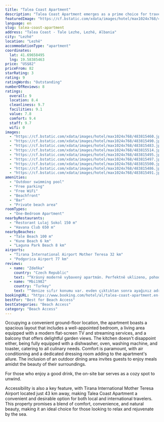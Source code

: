 ```yaml
---
title: "Talea Coast Apartment"
description: "Talea Coast Apartment emerges as a prime choice for travelers seeking a serene beachfront escape in Lezhë, merely steps away from the pristine sands of Tale Beach."
featuredImage: "https://cf.bstatic.com/xdata/images/hotel/max1024x768/483815460.jpg?k=abd49bb173c97caddfbf6f03efb4e487a49264edfca73c05cd0cb589d28c0378&o=&hp=1"
language: en
slug: talea-coast-apartment
address: "Talea Coast - Tale Lezhe, Lezhë, Albania"
city: "Lezhë"
location: "Lezhë"
accommodationType: "apartment"
coordinates:
  lat: 41.69658495
  lng: 19.58385463
price: "US$82"
priceFrom: 82
starRating: 3
rating: 9
ratingWords: "Outstanding"
numberOfReviews: 8
ratings:
  overall: 9
  location: 8.4
  cleanliness: 9.7
  facilities: 9.1
  value: 7.8
  comfort: 9.4
  staff: 9.7
  wifi: 0
images:
  - "https://cf.bstatic.com/xdata/images/hotel/max1024x768/483815460.jpg?k=abd49bb173c97caddfbf6f03efb4e487a49264edfca73c05cd0cb589d28c0378&o=&hp=1"
  - "https://cf.bstatic.com/xdata/images/hotel/max1024x768/483815490.jpg?k=39e2fc692665c5810708097be3186c3531f5d1c45367d1e865ca73272e89374c&o=&hp=1"
  - "https://cf.bstatic.com/xdata/images/hotel/max1024x768/483815483.jpg?k=1baadc3cc6b2e020ecbde9d6e71f537a58f399fdf362391e1606f955eadf2cea&o=&hp=1"
  - "https://cf.bstatic.com/xdata/images/hotel/max1024x768/483815514.jpg?k=f0544e729c36253858991f1fb87205a84e4c778c8d11863609d276a7b42008f4&o=&hp=1"
  - "https://cf.bstatic.com/xdata/images/hotel/max1024x768/483815495.jpg?k=c64849ce67613e05f6429b8ad313454b90864d9822b89f4319e273fe6e2526cf&o=&hp=1"
  - "https://cf.bstatic.com/xdata/images/hotel/max1024x768/483815497.jpg?k=226e8231c8b1d07786d0b1b79b5835752d668d610a0cd43d5b2a4cf6148eea93&o=&hp=1"
  - "https://cf.bstatic.com/xdata/images/hotel/max1024x768/483815500.jpg?k=4b3ee2aef6a36b54b3109aff77c83337f3ce093a2b2b8965d061a000dcc06b59&o=&hp=1"
  - "https://cf.bstatic.com/xdata/images/hotel/max1024x768/483815486.jpg?k=8a4ec3fb7e7085a525118d3f427262ffcef968e072326eca931586e3261f7d48&o=&hp=1"
  - "https://cf.bstatic.com/xdata/images/hotel/max1024x768/483815491.jpg?k=a89533e4ead830f85b99edcf9825485ea82d7fd8a73d0011eedf1f257a8f2a23&o=&hp=1"
amenities:
  - "Outdoor swimming pool"
  - "Free parking"
  - "Free WiFi"
  - "Beachfront"
  - "Bar"
  - "Private beach area"
roomTypes:
  - "One-Bedroom Apartment"
nearbyRestaurants:
  - "Restorant Lulaj Sokol 150 m"
  - "Havana Club 650 m"
nearbyBeaches:
  - "Tale Beach 100 m"
  - "Kune Beach 6 km"
  - "Laguna Park Beach 8 km"
airports:
  - "Tirana International Airport Mother Teresa 32 km"
  - "Podgorica Airport 77 km"
reviews:
  - name: "Zdeňka"
    country: "Czech Republic"
    text: "“Krásný moderně vybavený apartmán. Perfektně uklizeno, pohodlná postel. Apartmán je v přízemí, ale s okny do zahrady, takže je zde soukromí. V areálu je k dispozici luxusní bazén s lehátky, obchod, všude uklizeno a klid. Kousek na pláž s množstvím...”"
  - name: "Mbi1982"
    country: "Turkey"
    text: "“denize sıfır konumu var. evden çıktıktan sonra ayağınız adriyatik denizinde. Yeni yapılan bir yer herşey tertemiz ve yepyeni.”"
bookingURL: "https://www.booking.com/hotel/al/talea-coast-apartment.en-gb.html?aid=8035640"
bestFor: "Best for Beach Access"
bestCategories: "Beach Access"
category: "Beach Access"
---
```


Occupying a convenient ground-floor location, the apartment boasts a spacious layout that includes a well-appointed bedroom, a living area equipped with a modern flat-screen TV and streaming services, and a balcony that offers delightful garden views. The kitchen doesn't disappoint either, being fully equipped with a dishwasher, oven, washing machine, and toaster, catering to all culinary needs. Comfort is paramount, with air conditioning and a dedicated dressing room adding to the apartment's allure. The inclusion of an outdoor dining area invites guests to enjoy meals amidst the beauty of their surroundings.

For those who enjoy a good drink, the on-site bar serves as a cozy spot to unwind. 

Accessibility is also a key feature, with Tirana International Mother Teresa Airport located just 43 km away, making Talea Coast Apartment a convenient and desirable option for both local and international travelers. This property promises a blend of comfort, convenience, and natural beauty, making it an ideal choice for those looking to relax and rejuvenate by the sea.